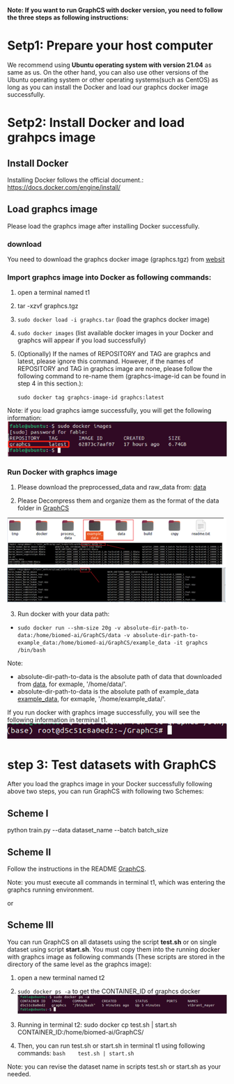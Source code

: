 **Note: If you want to run GraphCS with docker version, you need to follow the three steps 
as following instructions:** 



# Setp1: Prepare your host computer

We recommend using **Ubuntu operating system with version 21.04** as same as us. On the other hand,
  you can also use other versions of the Ubuntu operating system or other operating systems(such as CentOS) as long as 
you can install the Docker and load our graphcs docker image successfully.  



# Setp2: Install Docker and load grahpcs image

## Install Docker

Installing Docker follows the official document.: https://docs.docker.com/engine/install/


## Load graphcs image
 Please load the graphcs image after installing Docker successfully. 
 
### download

You need to download the graphcs docker image (graphcs.tgz) from [websit](https://www.synapse.org/#!Synapse:syn26147749/files/)



### Import graphcs image into Docker as following commands: 
1. open a terminal named t1

2. tar -xzvf graphcs.tgz

3. `sudo docker load -i graphcs.tar` (load the graphcs docker image)

4. `sudo docker images` (list available docker images in your Docker and graphcs will appear if you load successfully)

5. (Optionally) If the names of REPOSITORY and TAG are graphcs and latest, please ignore this command. However, 
if the names of REPOSITORY and TAG in graphcs image are none, please follow the following 
command to re-name them (graphcs-image-id can be found in step 4 in this section.):

    `sudo docker tag graphcs-image-id graphcs:latest`
    
Note: if you load graphcs iamge successfully, you will get the following information:
![(Variational) load_successful](load_successful.jpg)
    
    
    
### Run Docker with graphcs image

1. Please download the preprocessed_data and raw_data from: [data](https://drive.google.com/drive/folders/1ST0T90HcxCKuxOTmOvqCI-IyE2IY6YvM?usp=sharing)

2. Please Decompress them and organize them as the format of the data folder in [GraphCS](https://github.com/biomed-AI/GraphCS)

![(Variational) data_formart](data_formart.jpg)

3. Run docker with your data path:

- `sudo docker run --shm-size 20g -v absolute-dir-path-to-data:/home/biomed-ai/GraphCS/data
 -v absolute-dir-path-to-example_data:/home/biomed-ai/GraphCS/example_data -it graphcs /bin/bash`

Note:
- absolute-dir-path-to-data is the absolute path of data that downloaded from [data](https://drive.google.com/drive/folders/1ST0T90HcxCKuxOTmOvqCI-IyE2IY6YvM?usp=sharing),
 for exmaple, '/home/data/'.
- absolute-dir-path-to-data is the absolute path of example_data [example_data](https://drive.google.com/drive/folders/1ST0T90HcxCKuxOTmOvqCI-IyE2IY6YvM?usp=sharing),
 for exmaple, '/home/example_data/'.

If you run docker with graphcs image successfully, you will see the following information in terminal t1. 
![(Variational) run](run.jpg)




# step 3: Test datasets with GraphCS
After you load the graphcs image in your Docker successfully following above two steps,
 you can run GraphCS with following two Schemes:


##  Scheme I
python train.py --data dataset_name --batch batch_size


##  Scheme II

Follow the instructions in the README [GraphCS](https://github.com/biomed-AI/GraphCS).

Note: you must execute all commands in terminal t1, which was entering the graphcs running environment. 


or 


##  Scheme III 
You can run GraphCS on all datasets using the script **test.sh**
or on single dataset using script **start.sh**. You must copy them into the running  docker with  graphcs image as following 
commands (These scripts are stored in the directory of the same level as the graphcs image):

1. open a new terminal named t2

2. `sudo docker ps -a` to get the CONTAINER_ID  of graphcs docker 
 ![(Variational) Container_id](Container_id.jpg)

3. Running in terminal t2:
	sudo docker cp test.sh | start.sh CONTAINER_ID:/home/biomed-ai/GraphCS/ 
	
4. Then, you can run  test.sh or start.sh in terminal t1 using following commands:
	`bash    test.sh | start.sh`
	
Note: you can revise the dataset name in scripts test.sh or start.sh as your needed. 
